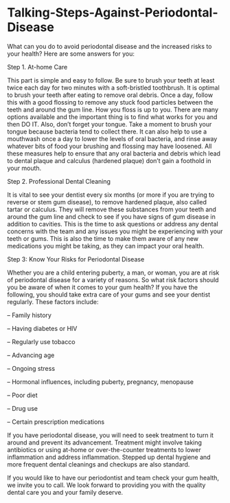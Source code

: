 # Talking-Steps-Against-Periodontal-Disease
What can you do to avoid periodontal disease and the increased risks to your health? Here are some answers for you:

Step 1. At-home Care

This part is simple and easy to follow. Be sure to brush your teeth at least twice each day for two minutes with a soft-bristled toothbrush. It is optimal to brush your teeth after eating to remove oral debris. Once a day, follow this with a good flossing to remove any stuck food particles between the teeth and around the gum line. How you floss is up to you. There are many options available and the important thing is to find what works for you and then DO IT. Also, don’t forget your tongue. Take a moment to brush your tongue because bacteria tend to collect there. It can also help to use a mouthwash once a day to lower the levels of oral bacteria, and rinse away whatever bits of food your brushing and flossing may have loosened. All these measures help to ensure that any oral bacteria and debris which lead to dental plaque and calculus (hardened plaque) don’t gain a foothold in your mouth.


Step 2. Professional Dental Cleaning

It is vital to see your dentist every six months (or more if you are trying to reverse or stem gum disease), to remove hardened plaque, also called tartar or calculus. They will remove these substances from your teeth and around the gum line and check to see if you have signs of gum disease in addition to cavities. This is the time to ask questions or address any dental concerns with the team and any issues you might be experiencing with your teeth or gums. This is also the time to make them aware of any new medications you might be taking, as they can impact your oral health.

Step 3: Know Your Risks for Periodontal Disease

Whether you are a child entering puberty, a man, or woman, you are at risk of periodontal disease for a variety of reasons. So what risk factors should you be aware of when it comes to your gum health? If you have the following, you should take extra care of your gums and see your dentist regularly. These factors include:

– Family history

– Having diabetes or HIV

– Regularly use tobacco

– Advancing age

– Ongoing stress

– Hormonal influences, including puberty, pregnancy, menopause

– Poor diet

– Drug use

– Certain prescription medications

If you have periodontal disease, you will need to seek treatment to turn it around and prevent its advancement. Treatment might involve taking antibiotics or using at-home or over-the-counter treatments to lower inflammation and address inflammation. Stepped up dental hygiene and more frequent dental cleanings and checkups are also standard.

If you would like to have our periodontist and team check your gum health, we invite you to call. We look forward to providing you with the quality dental care you and your family deserve.
